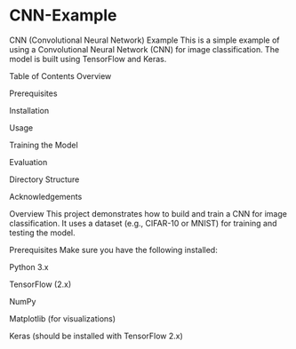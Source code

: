 # CNN-Example
CNN (Convolutional Neural Network) Example
This is a simple example of using a Convolutional Neural Network (CNN) for image classification. The model is built using TensorFlow and Keras.

Table of Contents
Overview

Prerequisites

Installation

Usage

Training the Model

Evaluation

Directory Structure

Acknowledgements

Overview
This project demonstrates how to build and train a CNN for image classification. It uses a dataset (e.g., CIFAR-10 or MNIST) for training and testing the model.

Prerequisites
Make sure you have the following installed:

Python 3.x

TensorFlow (2.x)

NumPy

Matplotlib (for visualizations)

Keras (should be installed with TensorFlow 2.x)

